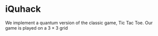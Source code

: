 # iQuhack

We implement a quantum version of the classic game, Tic Tac Toe. Our game is played on a $3\times3$ grid

